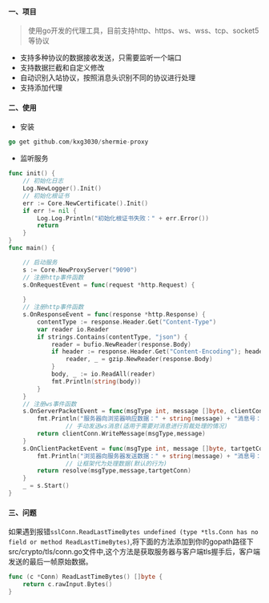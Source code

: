 #### 一、项目
> 使用go开发的代理工具，目前支持http、https、ws、wss、tcp、socket5等协议

- 支持多种协议的数据接收发送，只需要监听一个端口
- 支持数据拦截和自定义修改
- 自动识别入站协议，按照消息头识别不同的协议进行处理
- 支持添加代理

#### 二、使用

- 安装
```go
go get github.com/kxg3030/shermie-proxy
```

- 监听服务
```go
func init() {
 	// 初始化日志
 	Log.NewLogger().Init()
 	// 初始化根证书
 	err := Core.NewCertificate().Init()
 	if err != nil {
 		Log.Log.Println("初始化根证书失败：" + err.Error())
 		return
 	}
}
func main() {

    // 启动服务
 	s := Core.NewProxyServer("9090")
 	// 注册http事件函数
 	s.OnRequestEvent = func(request *http.Request) {
 
 	}
 	// 注册http事件函数
 	s.OnResponseEvent = func(response *http.Response) {
 		contentType := response.Header.Get("Content-Type")
 		var reader io.Reader
 		if strings.Contains(contentType, "json") {
 			reader = bufio.NewReader(response.Body)
 			if header := response.Header.Get("Content-Encoding"); header == "gzip" {
 				reader, _ = gzip.NewReader(response.Body)
 			}
 			body, _ := io.ReadAll(reader)
 			fmt.Println(string(body))
 		}
 	}
 	// 注册ws事件函数
 	s.OnServerPacketEvent = func(msgType int, message []byte, clientConn *Websocket.Conn, resolve Core.ResolveWs) error {
 		fmt.Println("服务器向浏览器响应数据：" + string(message) + "消息号：" + strconv.Itoa(msgType))
                // 手动发送ws消息(适用于需要对消息进行剪裁处理的情况)
 		return clientConn.WriteMessage(msgType,message)
 	}
 	s.OnClientPacketEvent = func(msgType int, message []byte, tartgetConn *Websocket.Conn, resolve Core.ResolveWs) error {
 		fmt.Println("浏览器向服务器发送数据：" + string(message) + "消息号：" + strconv.Itoa(msgType))
                // 让框架代为处理数据(默认的行为)
 		return resolve(msgType,message,tartgetConn)
 	}
 	_ = s.Start()
}
```

#### 三、问题
如果遇到报错`sslConn.ReadLastTimeBytes undefined (type *tls.Conn has no field or method ReadLastTimeBytes)`,将下面的方法添加到你的gopath路径下src/crypto/tls/conn.go文件中,这个方法是获取服务器与客户端tls握手后，客户端发送的最后一帧原始数据。
```go
func (c *Conn) ReadLastTimeBytes() []byte { 
    return c.rawInput.Bytes() 
}
```
